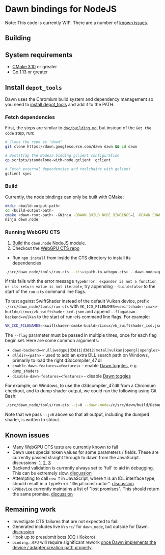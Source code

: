 # Dawn bindings for NodeJS

Note: This code is currently WIP. There are a number of [known issues](#known-issues).

## Building

## System requirements

- [CMake 3.10](https://cmake.org/download/) or greater
- [Go 1.13](https://golang.org/dl/) or greater

## Install `depot_tools`

Dawn uses the Chromium build system and dependency management so you need to [install depot_tools] and add it to the PATH.

[install depot_tools]: http://commondatastorage.googleapis.com/chrome-infra-docs/flat/depot_tools/docs/html/depot_tools_tutorial.html#_setting_up

### Fetch dependencies

First, the steps are similar to [`doc/building.md`](../../docs/building.md), but instead of the `Get the code` step, run:

```sh
# Clone the repo as "dawn"
git clone https://dawn.googlesource.com/dawn dawn && cd dawn

# Bootstrap the NodeJS binding gclient configuration
cp scripts/standalone-with-node.gclient .gclient

# Fetch external dependencies and toolchains with gclient
gclient sync
```

### Build

Currently, the node bindings can only be built with CMake:

```sh
mkdir <build-output-path>
cd <build-output-path>
cmake <dawn-root-path> -GNinja -DDAWN_BUILD_NODE_BINDINGS=1 -DDAWN_ENABLE_PIC=1
ninja dawn.node
```

### Running WebGPU CTS

1. [Build](#build) the `dawn.node` NodeJS module.
2. Checkout the [WebGPU CTS repo](https://github.com/gpuweb/cts)
  - Run `npm install` from inside the CTS directory to install its dependencies

```sh
./src/dawn_node/tools/run-cts --cts=<path-to-webgpu-cts> --dawn-node=<path-to-dawn.node> [WebGPU CTS query]
```

If this fails with the error message `TypeError: expander is not a function or its return value is not iterable`, try appending `--build=false` to the start of the `run-cts` command line flags.

To test against SwiftShader instead of the default Vulkan device, prefix `./src/dawn_node/tools/run-cts` with `VK_ICD_FILENAMES=<swiftshader-cmake-build>/Linux/vk_swiftshader_icd.json` and append `--flag=dawn-backend=vulkan` to the start of run-cts command line flags. For example:

```sh
VK_ICD_FILENAMES=<swiftshader-cmake-build>/Linux/vk_swiftshader_icd.json ./src/dawn_node/tools/run-cts --cts=<path-to-webgpu-cts> --dawn-node=<path-to-dawn.node> --flag=dawn-backend=vulkan [WebGPU CTS query]
```

The `--flag` parameter must be passed in multiple times, once for each flag begin set. Here are some common arguments:
* `dawn-backend=<null|webgpu|d3d11|d3d12|metal|vulkan|opengl|opengles>`
* `dlldir=<path>` - used to add an extra DLL search path on Windows, primarily to load the right d3dcompiler_47.dll
* `enable-dawn-features=<features>` - enable [Dawn toggles](https://dawn.googlesource.com/dawn/+/refs/heads/main/src/dawn_native/Toggles.cpp), e.g. `dump_shaders`
* `disable-dawn-features=<features>` - disable [Dawn toggles](https://dawn.googlesource.com/dawn/+/refs/heads/main/src/dawn_native/Toggles.cpp)

For example, on Windows, to use the d3dcompiler_47.dll from a Chromium checkout, and to dump shader output, we could run the following using Git Bash:

```sh
./src/dawn_node/tools/run-cts --j=0 --dawn-node=/c/src/dawn/build/Debug/dawn.node --cts=/c/src/gpuweb-cts --flag=dlldir="C:\src\chromium\src\out\Release" --flag=enable-dawn-features=dump_shaders 'webgpu:shader,execution,builtin,abs:integer_builtin_functions,abs_unsigned:storageClass="storage";storageMode="read_write";containerType="vector";isAtomic=false;baseType="u32";type="vec2%3Cu32%3E"'
```

Note that we pass `--j=0` above so that all output, including the dumped shader, is written to stdout.
## Known issues

- Many WebGPU CTS tests are currently known to fail
- Dawn uses special token values for some parameters / fields. These are currently passed straight through to dawn from the JavaScript. discussions: [1](https://dawn-review.googlesource.com/c/dawn/+/64907/5/src/dawn_node/binding/Converter.cpp#167), [2](https://dawn-review.googlesource.com/c/dawn/+/64907/5/src/dawn_node/binding/Converter.cpp#928), [3](https://dawn-review.googlesource.com/c/dawn/+/64909/4/src/dawn_node/binding/GPUTexture.cpp#42)
- Backend validation is currently always set to 'full' to aid in debugging. This can be extremely slow. [discussion](https://dawn-review.googlesource.com/c/dawn/+/64916/4/src/dawn_node/binding/GPU.cpp#25)
- Attempting to call `new T` in JavaScript, where `T` is an IDL interface type, should result in a TypeError "Illegal constructor". [discussion](https://dawn-review.googlesource.com/c/dawn/+/64902/9/src/dawn_node/interop/WebGPU.cpp.tmpl#293)
- `GPUDevice` currently maintains a list of "lost promises". This should return the same promise. [discussion](https://dawn-review.googlesource.com/c/dawn/+/64906/6/src/dawn_node/binding/GPUDevice.h#107)

## Remaining work

- Investigate CTS failures that are not expected to fail.
- Generated includes live in `src/` for `dawn_node`, but outside for Dawn. [discussion](https://dawn-review.googlesource.com/c/dawn/+/64903/9/src/dawn_node/interop/CMakeLists.txt#56)
- Hook up to presubmit bots (CQ / Kokoro)
- `binding::GPU` will require significant rework [once Dawn implements the device / adapter creation path properly](https://dawn-review.googlesource.com/c/dawn/+/64916/4/src/dawn_node/binding/GPU.cpp).
